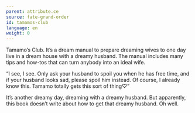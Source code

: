 ```yaml
---
parent: attribute.ce
source: fate-grand-order
id: tamamos-club
language: en
weight: 0
---
```


Tamamo’s Club.
It’s a dream manual to prepare dreaming wives to one day live in a dream house with a dreamy husband.
The manual includes many tips and how-tos that can turn anybody into an ideal wife.

“I see, I see. Only ask your husband to spoil you when he has free time, and if your husband looks sad, please spoil him instead.
Of course, I already know this. Tamamo totally gets this sort of thing♡”

It’s another dreamy day, dreaming with a dreamy husband.
But apparently, this book doesn’t write about how to get that dreamy husband.
Oh well.
